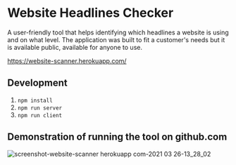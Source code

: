 # Website Headlines Checker

A user-friendly tool that helps identifying which headlines a website is using and on what level. 
The application was built to fit a customer's needs but it is available public, available for anyone to use.

https://website-scanner.herokuapp.com/

## Development

1. `npm install`
2. `npm run server`
3. `npm run client`

## Demonstration of running the tool on github.com

![screenshot-website-scanner herokuapp com-2021 03 26-13_28_02](https://user-images.githubusercontent.com/14334381/112631475-39437600-8e37-11eb-8eee-90da33c9222d.png)

